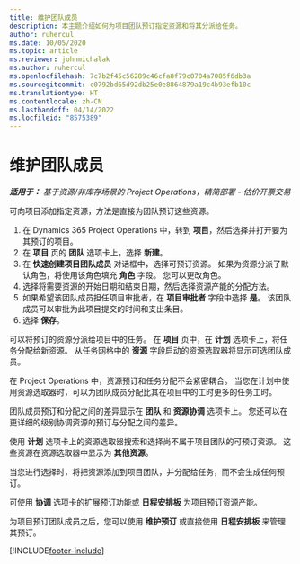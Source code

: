 ```yaml
---
title: 维护团队成员
description: 本主题介绍如何为项目团队预订指定资源和将其分派给任务。
author: ruhercul
ms.date: 10/05/2020
ms.topic: article
ms.reviewer: johnmichalak
ms.author: ruhercul
ms.openlocfilehash: 7c7b2f45c56289c46cfa8f79c0704a7085f6db3a
ms.sourcegitcommit: c0792bd65d92db25e0e8864879a19c4b93efb10c
ms.translationtype: HT
ms.contentlocale: zh-CN
ms.lasthandoff: 04/14/2022
ms.locfileid: "8575389"
---
```

# <a name="maintain-team-members"></a>维护团队成员

_**适用于：** 基于资源/非库存场景的 Project Operations，精简部署 - 估价开票交易_

可向项目添加指定资源，方法是直接为团队预订这些资源。

1. 在 Dynamics 365 Project Operations 中，转到 **项目**，然后选择并打开要为其预订的项目。
2. 在 **项目** 页的 **团队** 选项卡上，选择 **新建**。 
3. 在 **快速创建项目团队成员** 对话框中，选择可预订资源。 如果为资源分派了默认角色，将使用该角色填充 **角色** 字段。 您可以更改角色。 
4. 选择将需要资源的开始日期和结束日期，然后选择资源产能的分配方法。 
5. 如果希望该团队成员担任项目审批者，在 **项目审批者** 字段中选择 **是**。 该团队成员可以审批为此项目提交的时间和支出条目。 
6. 选择 **保存**。

可以将预订的资源分派给项目中的任务。 在 **项目** 页中，在 **计划** 选项卡上，将任务分配给新资源。 从任务网格中的 **资源** 字段启动的资源选取器将显示可选团队成员。


在 Project Operations 中，资源预订和任务分配不会紧密耦合。 当您在计划中使用资源选取器时，可以为团队成员分配比其在项目中的工时更多的任务工时。

团队成员预订和分配之间的差异显示在 **团队** 和 **资源协调** 选项卡上。 您还可以在更详细的级别协调资源的预订与分配之间的差异。

使用 **计划** 选项卡上的资源选取器搜索和选择尚不属于项目团队的可预订资源。 这些资源在资源选取器中显示为 **其他资源**。

当您进行选择时，将把资源添加到项目团队，并分配给任务，而不会生成任何预订。

可使用 **协调** 选项卡的扩展预订功能或 **日程安排板** 为项目预订资源产能。

为项目预订团队成员之后，您可以使用 **维护预订** 或直接使用 **日程安排板** 来管理其预订。


[!INCLUDE[footer-include](../includes/footer-banner.md)]